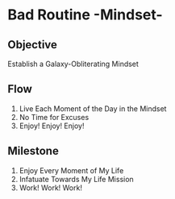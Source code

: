 # Bad Routine -Mindset-

## Objective

Establish a Galaxy-Obliterating Mindset

## Flow

1. Live Each Moment of the Day in the Mindset
2. No Time for Excuses
3. Enjoy! Enjoy! Enjoy!

## Milestone

1. Enjoy Every Moment of My Life
2. Infatuate Towards My Life Mission
3. Work! Work! Work!
